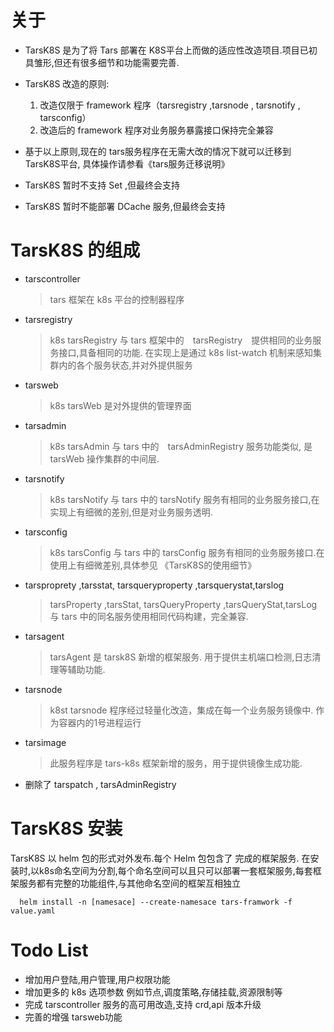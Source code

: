 # 关于

- TarsK8S 是为了将 Tars 部署在 K8S平台上而做的适应性改造项目.项目已初具雏形,但还有很多细节和功能需要完善.

- TarsK8S 改造的原则:
  1. 改造仅限于 framework 程序（tarsregistry ,tarsnode , tarsnotify , tarsconfig）
  2. 改造后的 framework 程序对业务服务暴露接口保持完全兼容
 
- 基于以上原则,现在的 tars服务程序在无需大改的情况下就可以迁移到 TarsK8S平台, 具体操作请参看《tars服务迁移说明》 

- TarsK8S 暂时不支持 Set ,但最终会支持

- TarsK8S 暂时不能部署 DCache 服务,但最终会支持

# TarsK8S 的组成

+ tarscontroller
    > tars 框架在 k8s 平台的控制器程序        
+ tarsregistry
    > k8s tarsRegistry 与 tars 框架中的　tarsRegistry　提供相同的业务服务接口,具备相同的功能. 在实现上是通过 k8s list-watch 机制来感知集群内的各个服务状态,并对外提供服务

+ tarsweb
    > k8s tarsWeb 是对外提供的管理界面

+ tarsadmin
    > k8s tarsAdmin 与 tars 中的　tarsAdminRegistry 服务功能类似, 是 tarsWeb 操作集群的中间层.

+ tarsnotify
    > k8s tarsNotify 与 tars 中的 tarsNotify 服务有相同的业务服务接口,在实现上有细微的差别,但是对业务服务透明.
              
+ tarsconfig
    > k8s tarsConfig 与 tars 中的 tarsConfig 服务有相同的业务服务接口.在使用上有细微差别,具体参见 《TarsK8S的使用细节》
                        
+ tarsproprety ,tarsstat, tarsqueryproperty ,tarsquerystat,tarslog
    > tarsProperty ,tarsStat, tarsQueryProperty ,tarsQueryStat,tarsLog 与 tars 中的同名服务使用相同代码构建，完全兼容.

+ tarsagent
  > tarsAgent 是 tarsk8S 新增的框架服务. 用于提供主机端口检测,日志清理等辅助功能.
 
+ tarsnode
    > k8st tarsnode 程序经过轻量化改造，集成在每一个业务服务镜像中. 作为容器内的1号进程运行
            
+ tarsimage
    > 此服务程序是 tars-k8s  框架新增的服务，用于提供镜像生成功能.

+ 删除了 tarspatch , tarsAdminRegistry

# TarsK8S 安装
  TarsK8S 以 helm 包的形式对外发布.每个 Helm 包包含了 完成的框架服务. 
  在安装时,以k8s命名空间为分割,每个命名空间可以且只可以部署一套框架服务,每套框架服务都有完整的功能组件,与其他命名空间的框架互相独立

 ```shell script
   helm install -n [namesace] --create-namesace tars-framwork -f value.yaml   
 ```

# Todo List
+ 增加用户登陆,用户管理,用户权限功能
+ 增加更多的 k8s 选项参数 例如节点,调度策略,存储挂载,资源限制等
+ 完成 tarscontroller 服务的高可用改造,支持 crd,api 版本升级
+ 完善的增强 tarsweb功能
